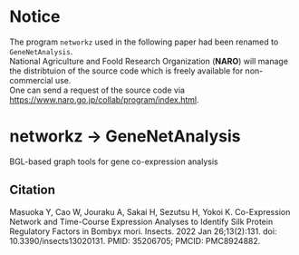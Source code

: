 # Notice
The program `networkz` used in the following paper had been renamed to `GeneNetAnalysis`.   
National Agriculture and Foold Research Organization (**NARO**) will manage the distribtuion of the source code which is freely available for non-commercial use.  
One can send a request of the source code via https://www.naro.go.jp/collab/program/index.html. 


# networkz -> GeneNetAnalysis
BGL-based graph tools for gene co-expression analysis


## Citation
Masuoka Y, Cao W, Jouraku A, Sakai H, Sezutsu H, Yokoi K. Co-Expression Network and Time-Course Expression Analyses to Identify Silk Protein Regulatory Factors in Bombyx mori. Insects. 2022 Jan 26;13(2):131. doi: 10.3390/insects13020131. PMID: 35206705; PMCID: PMC8924882.

